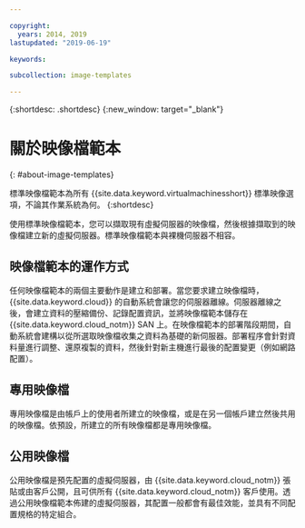 ```yaml
---

copyright:
  years: 2014, 2019
lastupdated: "2019-06-19"

keywords:

subcollection: image-templates

---
```


{:shortdesc: .shortdesc}
{:new_window: target="_blank"}

# 關於映像檔範本
{: #about-image-templates}

標準映像檔範本為所有 {{site.data.keyword.virtualmachinesshort}} 標準映像選項，不論其作業系統為何。
{:shortdesc}

使用標準映像檔範本，您可以擷取現有虛擬伺服器的映像檔，然後根據擷取到的映像檔建立新的虛擬伺服器。標準映像檔範本與裸機伺服器不相容。

## 映像檔範本的運作方式
任何映像檔範本的兩個主要動作是建立和部署。當您要求建立映像檔時，{{site.data.keyword.cloud}} 的自動系統會讓您的伺服器離線。伺服器離線之後，會建立資料的壓縮備份、記錄配置資訊，並將映像檔範本儲存在 {{site.data.keyword.cloud_notm}} SAN 上。在映像檔範本的部署階段期間，自動系統會建構以從所選取映像檔收集之資料為基礎的新伺服器。部署程序會針對資料量進行調整、還原複製的資料，然後針對新主機進行最後的配置變更（例如網路配置）。

## 專用映像檔

專用映像檔是由帳戶上的使用者所建立的映像檔，或是在另一個帳戶建立然後共用的映像檔。依預設，所建立的所有映像檔都是專用映像檔。

## 公用映像檔

公用映像檔是預先配置的虛擬伺服器，由 {{site.data.keyword.cloud_notm}} 張貼或由客戶公開，且可供所有 {{site.data.keyword.cloud_notm}} 客戶使用。透過公用映像檔範本佈建的虛擬伺服器，其配置一般都會有最佳效能，並具有不同配置規格的特定組合。
